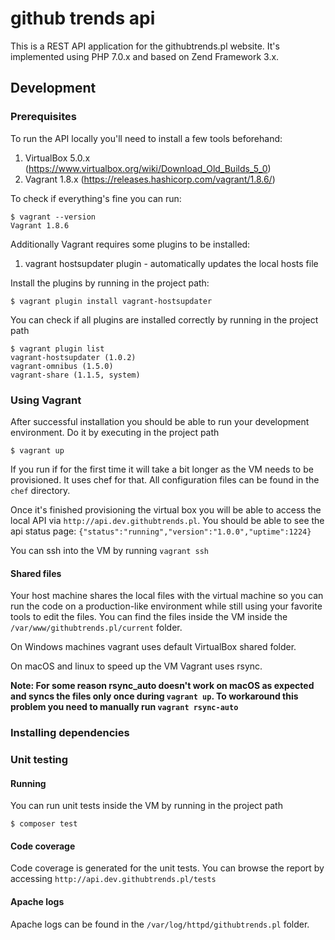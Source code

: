 # github trends api

This is a REST API application for the githubtrends.pl website. It's implemented using PHP 7.0.x and based on Zend Framework 3.x.


## Development

### Prerequisites

To run the API locally you'll need to install a few tools beforehand:

1. VirtualBox 5.0.x (https://www.virtualbox.org/wiki/Download_Old_Builds_5_0)
2. Vagrant 1.8.x (https://releases.hashicorp.com/vagrant/1.8.6/)

To check if everything's fine you can run:

    $ vagrant --version
    Vagrant 1.8.6

Additionally Vagrant requires some plugins to be installed:
1. vagrant hostsupdater plugin - automatically updates the local hosts file

Install the plugins by running in the project path:
    
    $ vagrant plugin install vagrant-hostsupdater

You can check if all plugins are installed correctly by running in the project path

    $ vagrant plugin list
    vagrant-hostsupdater (1.0.2)
    vagrant-omnibus (1.5.0)
    vagrant-share (1.1.5, system)

### Using Vagrant

After successful installation you should be able to run your development environment. Do it by executing in the project path
    
    $ vagrant up

If you run if for the first time it will take a bit longer as the VM needs to be provisioned.
It uses chef for that. All configuration files can be found in the `chef` directory.

Once it's finished provisioning the virtual box you will be able to access the local API via `http://api.dev.githubtrends.pl`. 
You should be able to see the api status page:
`{"status":"running","version":"1.0.0","uptime":1224}`

You can ssh into the VM by running `vagrant ssh`

#### Shared files

Your host machine shares the local files with the virtual machine so you can run the code on a production-like environment
while still using your favorite tools to edit the files. You can find the files inside the VM inside the `/var/www/githubtrends.pl/current` folder.

On Windows machines vagrant uses default VirtualBox shared folder.

On macOS and linux to speed up the VM Vagrant uses rsync.

**Note: For some reason rsync_auto doesn't work on macOS as expected and syncs the files only once during `vagrant up`. 
To workaround this problem you need to manually run `vagrant rsync-auto`**

### Installing dependencies


### Unit testing

#### Running

You can run unit tests inside the VM by running in the project path

    $ composer test 

#### Code coverage

Code coverage is generated for the unit tests. You can browse the report by accessing `http://api.dev.githubtrends.pl/tests`

#### Apache logs

Apache logs can be found in the `/var/log/httpd/githubtrends.pl` folder.